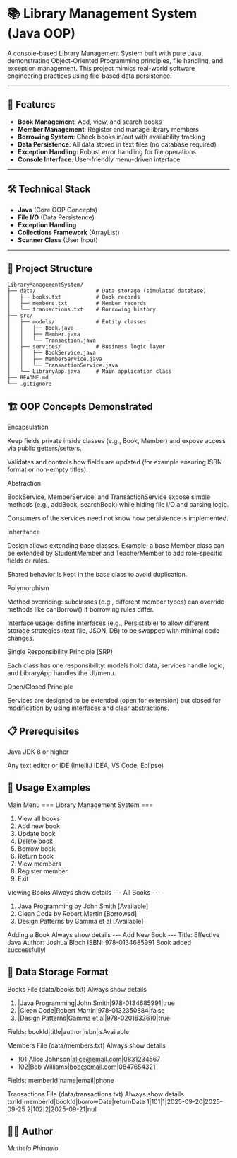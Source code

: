 # 📚 Library Management System (Java OOP)

A console-based Library Management System built with pure Java, demonstrating Object-Oriented Programming principles, file handling, and exception management. This project mimics real-world software engineering practices using file-based data persistence.

---

## 🚀 Features

- **Book Management**: Add, view, and search books  
- **Member Management**: Register and manage library members  
- **Borrowing System**: Check books in/out with availability tracking  
- **Data Persistence**: All data stored in text files (no database required)  
- **Exception Handling**: Robust error handling for file operations  
- **Console Interface**: User-friendly menu-driven interface  

---

## 🛠️ Technical Stack

- **Java** (Core OOP Concepts)  
- **File I/O** (Data Persistence)  
- **Exception Handling**  
- **Collections Framework** (ArrayList)  
- **Scanner Class** (User Input)  

---

## 📁 Project Structure
```text
LibraryManagementSystem/
├── data/                   # Data storage (simulated database)
│   ├── books.txt           # Book records
│   ├── members.txt         # Member records
│   └── transactions.txt    # Borrowing history
├── src/
│   ├── models/             # Entity classes
│   │   ├── Book.java
│   │   ├── Member.java
│   │   └── Transaction.java
│   ├── services/           # Business logic layer
│   │   ├── BookService.java
│   │   ├── MemberService.java
│   │   └── TransactionService.java
│   └── LibraryApp.java     # Main application class
├── README.md
└── .gitignore
```
## 🏗️ OOP Concepts Demonstrated

Encapsulation

Keep fields private inside classes (e.g., Book, Member) and expose access via public getters/setters.

Validates and controls how fields are updated (for example ensuring ISBN format or non-empty titles).

Abstraction

BookService, MemberService, and TransactionService expose simple methods (e.g., addBook, searchBook) while hiding file I/O and parsing logic.

Consumers of the services need not know how persistence is implemented.

Inheritance

Design allows extending base classes. Example: a base Member class can be extended by StudentMember and TeacherMember to add role-specific fields or rules.

Shared behavior is kept in the base class to avoid duplication.

Polymorphism

Method overriding: subclasses (e.g., different member types) can override methods like canBorrow() if borrowing rules differ.

Interface usage: define interfaces (e.g., Persistable) to allow different storage strategies (text file, JSON, DB) to be swapped with minimal code changes.

Single Responsibility Principle (SRP)

Each class has one responsibility: models hold data, services handle logic, and LibraryApp handles the UI/menu.

Open/Closed Principle

Services are designed to be extended (open for extension) but closed for modification by using interfaces and clear abstractions.

## 📋 Prerequisites

Java JDK 8 or higher

Any text editor or IDE (IntelliJ IDEA, VS Code, Eclipse)

## 🎯 Usage Examples
Main Menu
=== Library Management System ===

1. View all books
2. Add new book
3. Update book
4. Delete book
5. Borrow book
6. Return book
7. View members
8. Register member
9. Exit

Viewing Books
Always show details
--- All Books ---
1. Java Programming by John Smith [Available]
2. Clean Code by Robert Martin [Borrowed]
3. Design Patterns by Gamma et al [Available]

Adding a Book
Always show details
--- Add New Book ---
Title: Effective Java
Author: Joshua Bloch
ISBN: 978-0134685991
Book added successfully!

## 💾 Data Storage Format
Books File (data/books.txt)
Always show details
1. |Java Programming|John Smith|978-0134685991|true
2. |Clean Code|Robert Martin|978-0132350884|false
3. |Design Patterns|Gamma et al|978-0201633610|true


Fields: bookId|title|author|isbn|isAvailable

Members File (data/members.txt)
Always show details
- 101|Alice Johnson|alice@email.com|0831234567
- 102|Bob Williams|bob@email.com|0847654321


Fields: memberId|name|email|phone

Transactions File (data/transactions.txt)
Always show details
txnId|memberId|bookId|borrowDate|returnDate
1|101|1|2025-09-20|2025-09-25
2|102|2|2025-09-21|null



## 👨‍💻 Author

*Muthelo Phindulo*
